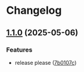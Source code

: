 # Changelog

## [1.1.0](https://github.com/hhanh00/app01/compare/app01-v1.0.0...app01-v1.1.0) (2025-05-06)


### Features

* release please ([7b0107c](https://github.com/hhanh00/app01/commit/7b0107c1d362affecaf1adf3ad195d8d1edade37))
